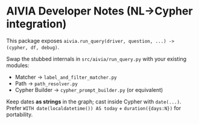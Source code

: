 # AIVIA Developer Notes (NL→Cypher integration)

This package exposes `aivia.run_query(driver, question, ...) -> (cypher, df, debug)`.

Swap the stubbed internals in `src/aivia/run_query.py` with your existing modules:

- Matcher → `label_and_filter_matcher.py`
- Path → `path_resolver.py`
- Cypher Builder → `cypher_prompt_builder.py` (or equivalent)

Keep dates **as strings** in the graph; cast inside Cypher with `date(...)`. Prefer `WITH date(localdatetime()) AS today` + `duration({days:N})` for portability.
